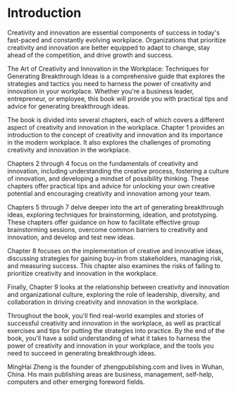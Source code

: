 # Introduction

Creativity and innovation are essential components of success in today's fast-paced and constantly evolving workplace. Organizations that prioritize creativity and innovation are better equipped to adapt to change, stay ahead of the competition, and drive growth and success.

The Art of Creativity and Innovation in the Workplace: Techniques for Generating Breakthrough Ideas is a comprehensive guide that explores the strategies and tactics you need to harness the power of creativity and innovation in your workplace. Whether you're a business leader, entrepreneur, or employee, this book will provide you with practical tips and advice for generating breakthrough ideas.

The book is divided into several chapters, each of which covers a different aspect of creativity and innovation in the workplace. Chapter 1 provides an introduction to the concept of creativity and innovation and its importance in the modern workplace. It also explores the challenges of promoting creativity and innovation in the workplace.

Chapters 2 through 4 focus on the fundamentals of creativity and innovation, including understanding the creative process, fostering a culture of innovation, and developing a mindset of possibility thinking. These chapters offer practical tips and advice for unlocking your own creative potential and encouraging creativity and innovation among your team.

Chapters 5 through 7 delve deeper into the art of generating breakthrough ideas, exploring techniques for brainstorming, ideation, and prototyping. These chapters offer guidance on how to facilitate effective group brainstorming sessions, overcome common barriers to creativity and innovation, and develop and test new ideas.

Chapter 8 focuses on the implementation of creative and innovative ideas, discussing strategies for gaining buy-in from stakeholders, managing risk, and measuring success. This chapter also examines the risks of failing to prioritize creativity and innovation in the workplace.

Finally, Chapter 9 looks at the relationship between creativity and innovation and organizational culture, exploring the role of leadership, diversity, and collaboration in driving creativity and innovation in the workplace.

Throughout the book, you'll find real-world examples and stories of successful creativity and innovation in the workplace, as well as practical exercises and tips for putting the strategies into practice. By the end of the book, you'll have a solid understanding of what it takes to harness the power of creativity and innovation in your workplace, and the tools you need to succeed in generating breakthrough ideas.


MingHai Zheng is the founder of zhengpublishing.com and lives in Wuhan, China. His main publishing areas are business, management, self-help, computers and other emerging foreword fields.
